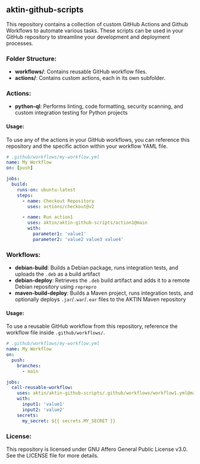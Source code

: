 ## aktin-github-scripts
This repository contains a collection of custom GitHub Actions and Github Workflows to automate various tasks. These scripts can be used in your GitHub repository to streamline your development and deployment processes.

### Folder Structure:

- **workflows/**: Contains reusable GitHub workflow files.
- **actions/**: Contains custom actions, each in its own subfolder.

### Actions:

- **python-ql**: Performs linting, code formatting, security scanning, and custom integration testing for Python projects

#### Usage:

To use any of the actions in your GitHub workflows, you can reference this repository and the specific action within your workflow YAML file.

```yaml
# .github/workflows/my-workflow.yml
name: My Workflow
on: [push]

jobs:
  build:
    runs-on: ubuntu-latest
    steps:
      - name: Checkout Repository
        uses: actions/checkout@v2

      - name: Run action1
        uses: aktin/aktin-github-scripts/action1@main
        with:
          parameter1: 'value1'
          parameter2: 'value2 value3 value4'
```

### Workflows:

- **debian-build**: Builds a Debian package, runs integration tests, and uploads the `.deb` as a build artifact
- **debian-deploy**: Retrieves the `.deb` build artifact and adds it to a remote Debian repository using `reprepro`
- **maven-build-deploy**: Builds a Maven project, runs integration tests, and optionally deploys `.jar`/`.war`/`.ear` files to the AKTIN Maven repository

#### Usage:

To use a reusable GitHub workflow from this repository, reference the workflow file inside `.github/workflows/`.

```yaml
# .github/workflows/my-workflow.yml
name: My Workflow
on:
  push:
    branches:
      - main

jobs:
  call-reusable-workflow:
    uses: aktin/aktin-github-scripts/.github/workflows/workflow1.yml@main
    with:
      input1: 'value1'
      input2: 'value2'
    secrets:
      my_secret: ${{ secrets.MY_SECRET }}
```

### License:

This repository is licensed under GNU Affero General Public License v3.0. See the LICENSE file for more details.
